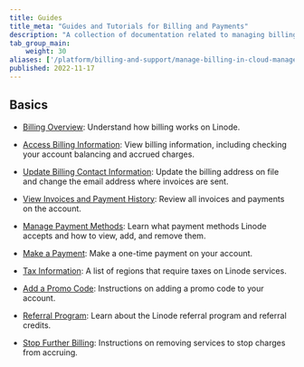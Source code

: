 ```yaml
---
title: Guides
title_meta: "Guides and Tutorials for Billing and Payments"
description: "A collection of documentation related to managing billing, payments, and other related topics on the Linode platform."
tab_group_main:
    weight: 30
aliases: ['/platform/billing-and-support/manage-billing-in-cloud-manager/','/guides/manage-billing-in-cloud-manager/','/products/tools/billing/guides/']
published: 2022-11-17
---
```


## Basics

- [Billing Overview](/docs/products/platform/billing/): Understand how billing works on Linode.

- [Access Billing Information](/docs/products/platform/billing/guides/access-billing/): View billing information, including checking your account balancing and accrued charges.

- [Update Billing Contact Information](/docs/products/platform/billing/guides/update-billing-contact-info/): Update the billing address on file and change the email address where invoices are sent.

- [View Invoices and Payment History](/docs/products/platform/billing/guides/view-history/): Review all invoices and payments on the account.

- [Manage Payment Methods](/docs/products/platform/billing/guides/payment-methods/): Learn what payment methods Linode accepts and how to view, add, and remove them.

- [Make a Payment](/docs/products/platform/billing/guides/make-a-payment/): Make a one-time payment on your account.

- [Tax Information](/docs/products/platform/billing/guides/tax-information/): A list of regions that require taxes on Linode services.

- [Add a Promo Code](/docs/products/platform/billing/guides/promo-code/): Instructions on adding a promo code to your account.

- [Referral Program](/docs/products/platform/billing/guides/referral-program/): Learn about the Linode referral program and referral credits.

- [Stop Further Billing](/docs/products/platform/billing/guides/stop-billing/): Instructions on removing services to stop charges from accruing.
